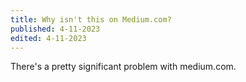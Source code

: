 ```yaml
---
title: Why isn't this on Medium.com?
published: 4-11-2023
edited: 4-11-2023
---
```

There's a pretty significant problem with medium.com.